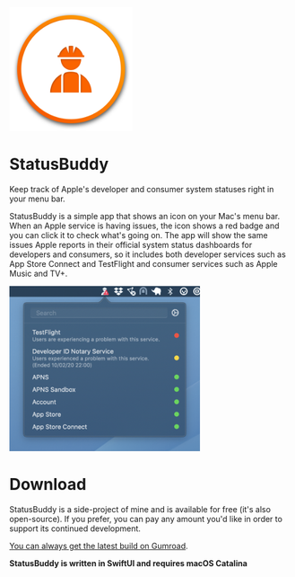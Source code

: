 <img src="./screenshots/icon.png" width="220">

# StatusBuddy

Keep track of Apple's developer and consumer system statuses right in your menu bar.

StatusBuddy is a simple app that shows an icon on your Mac's menu bar. When an Apple service is having issues, the icon shows a red badge and you can click it to check what's going on. The app will show the same issues Apple reports in their official system status dashboards for developers and consumers, so it includes both developer services such as App Store Connect and TestFlight and consumer services such as Apple Music and TV+.

<img src="./screenshots/main.png" width="340">

# Download

StatusBuddy is a side-project of mine and is available for free (it's also open-source). If you prefer, you can pay any amount you'd like in order to support its continued development.

[You can always get the latest build on Gumroad](https://statusbuddy.app).

**StatusBuddy is written in SwiftUI and requires macOS Catalina**